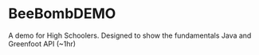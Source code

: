 # BeeBombDEMO
 A demo for High Schoolers. Designed to show the fundamentals Java and Greenfoot API (~1hr)
